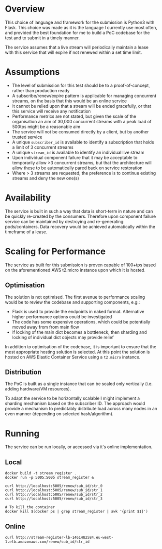 # Overview

This choice of language and framework for the submission is Python3 with Flask.  This choice was made as it is the language I currently use most often, and provided the best foundation for me to build a PoC codebase for the test and to submit in a timely manner.

The service assumes that a live stream will periodically maintain a lease with this service that will expire if not renewed within a set time limit.


# Assumptions

* The level of submission for this test should be to a proof-of-concept, rather than production ready
* A subscribe/renew/expire pattern is applicable for managing concurrent streams, on the basis that this would be an online service
* It cannot be relied upon that a stream will be ended gracefully, or that this service will receive any notification
* Performance metrics are not stated, but given the scale of the organisation an aim of 30,000 concurrent streams with a peak load of 500tps might be a reasonable aim
* The service will not be consumed directly by a client, but by another trusted service
* A unique `subscriber_id` is available to identify a subscription that holds a limit of 3 concurrent streams
* A unique `stream_id` is available to identify an individual live stream
* Upon individual component failure that it may be acceptable to temporarily allow >3 concurrent streams, but that the architecture will allow these to be automatically pared back on service restoration
* Where > 3 streams are requested, the preference is to continue existing streams and deny the new one(s)


# Availability

The service is built in such a way that data is short-term in nature and can be quickly re-created by the consumers.  Therefore upon component failure service can be maintained by destroying and re-generating pods/containers.  Data recovery would be achieved automatically within the timeframe of a lease.


# Scaling for Performance

The service as built for this submission is proven capable of 100+tps based on the aforementioned AWS t2.micro instance upon which it is hosted.


## Optimisation

The solution is not optimised.  The first avenue to performance scaling would be to review the codebase and supporting components, e.g.:

* Flask is used to provide the endpoints in naked format.  Alternative higher performance options could be investigated
* The code has some expensive operations, which could be potentially moved away from from main flow
* If locking of the main dict becomes a bottleneck, then sharding and locking of individual dict objects may provide relief

In addition to optimisation of the codebase, it is important to ensure that the most appropriate hosting solution is selected.  At this point the solution is hosted on AWS Elastic Container Service using a `t2.micro` instance.


## Distribution

The PoC is built as a single instance that can be scaled only vertically (i.e. adding hardware/VM resources).

To adapt the service to be horizontally scalable I might implement a sharding mechanism based on the subscriber ID.  The approach would provide a mechanism to predictably distribute load across many nodes in an even manner (depending on selected hash/algorithm).


# Running

The service can be run locally, or accessed via it's online implementation.

## Local

````
docker build -t stream_register .
docker run -p 5005:5005 stream_register &

curl http://localhost:5005/renew/sub_id/str_0
curl http://localhost:5005/renew/sub_id/str_1
curl http://localhost:5005/renew/sub_id/str_2
curl http://localhost:5005/renew/sub_id/str_3

# To kill the container
docker kill $(docker ps | grep stream_register | awk '{print $1}')
````

## Online

````
curl http://stream-register-lb-1461482584.eu-west-1.elb.amazonaws.com/renew/sub_id/str_id
````

